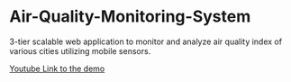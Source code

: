 # Air-Quality-Monitoring-System
3-tier scalable web application to monitor and analyze air quality index of various cities utilizing mobile sensors.

[Youtube Link to the demo](https://www.youtube.com/watch?v=_BoMGroeTQI)
